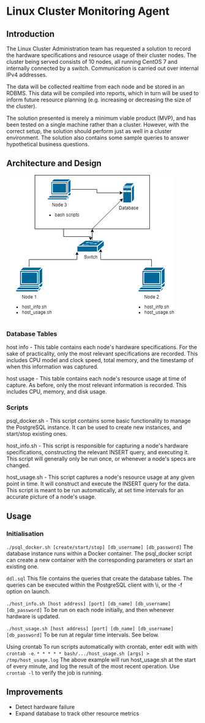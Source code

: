 # Linux Cluster Monitoring Agent
## Introduction
The Linux Cluster Administration team has requested a solution to record the hardware specifications and resource usage of their cluster nodes. The cluster being served consists of 10 nodes, all running CentOS 7 and internally connected by a switch. Communication is carried out over internal IPv4 addresses.

The data will be collected realtime from each node and be stored in an RDBMS. This data will be compiled into reports, which in turn will be used to inform future resource planning (e.g. increasing or decreasing the size of the cluster).

The solution presented is merely a minimum viable product (MVP), and has been tested on a single machine rather than a cluster. However, with the correct setup, the solution should perform just as well in a cluster environment. The solution also contains some sample queries to answer hypothetical business questions.

## Architecture and Design
![table_image](./assets/diagram.png)
### Database Tables
host info - This table contains each node's hardware specifications. For the sake of practicality, only the most relevant specifications are recorded. This includes CPU model and clock speed, total memory, and the timestamp of when this information was captured.

host usage - This table contains each node's resource usage at time of capture. As before, only the most relevant information is recorded. This includes CPU, memory, and disk usage.

### Scripts
psql_docker.sh - This script contains some basic functionality to manage the PostgreSQL instance. It can be used to create new instances, and start/stop existing ones.

host_info.sh - This script is responsible for capturing a node's hardware specifications, constructing the relevant INSERT query, and executing it. This script will generally only be run once, or whenever a node's specs are changed.

host_usage.sh - This script captures a node's resource usage at any given point in time. It will construct and execute the INSERT query for the data. This script is meant to be run automatically, at set time intervals for an accurate picture of a node's usage.

## Usage
### Initialisation
`./psql_docker.sh [create/start/stop] [db_username] [db_password]`
The database instance runs within a Docker container. The psql_docker script can create a new container with the corresponding parameters or start an existing one.

`ddl.sql`
This file contains the queries that create the database tables. The queries can be executed within the PostgreSQL client with \i, or the -f option on launch.

`./host_info.sh [host address] [port] [db_name] [db_username] [db_password]`
To be run on each node initially, and then whenever hardware is updated.

`./host_usage.sh [host address] [port] [db_name] [db_username] [db_password]`
To be run at regular time intervals. See below.

Using crontab
To run scripts automatically with crontab, enter edit with with `crontab -e`.
`* * * * * bash/.../host_usage.sh [args] > /tmp/host_usage.log`
The above example will run host_usage.sh at the start of every minute, and log the result of the most recent operation. Use `crontab -l` to verify the job is running.

## Improvements 
- Detect hardware failure
- Expand database to track other resource metrics
